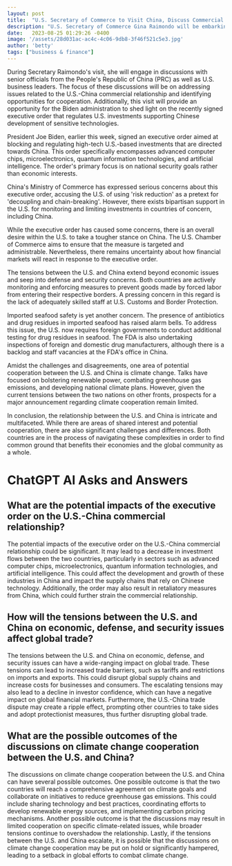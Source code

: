 ```yaml
---
layout: post
title:  "U.S. Secretary of Commerce to Visit China, Discuss Commercial Relationship and Cooperation"
description: "U.S. Secretary of Commerce Gina Raimondo will be embarking on a visit to China from Aug. 27 to 30. The purpose of her visit is to discuss the U.S.-China commercial relationship and explore potential areas for cooperation. This visit comes in the wake of recent trips made by other U.S. officials to China."
date:   2023-08-25 01:29:26 -0400
image: '/assets/28d031ac-ac4c-4c06-9db8-3f46f521c5e3.jpg'
author: 'betty'
tags: ["business & finance"]
---
```


During Secretary Raimondo's visit, she will engage in discussions with senior officials from the People's Republic of China (PRC) as well as U.S. business leaders. The focus of these discussions will be on addressing issues related to the U.S.-China commercial relationship and identifying opportunities for cooperation. Additionally, this visit will provide an opportunity for the Biden administration to shed light on the recently signed executive order that regulates U.S. investments supporting Chinese development of sensitive technologies.

President Joe Biden, earlier this week, signed an executive order aimed at blocking and regulating high-tech U.S.-based investments that are directed towards China. This order specifically encompasses advanced computer chips, microelectronics, quantum information technologies, and artificial intelligence. The order's primary focus is on national security goals rather than economic interests.

China's Ministry of Commerce has expressed serious concerns about this executive order, accusing the U.S. of using 'risk reduction' as a pretext for 'decoupling and chain-breaking'. However, there exists bipartisan support in the U.S. for monitoring and limiting investments in countries of concern, including China.

While the executive order has caused some concerns, there is an overall desire within the U.S. to take a tougher stance on China. The U.S. Chamber of Commerce aims to ensure that the measure is targeted and administrable. Nevertheless, there remains uncertainty about how financial markets will react in response to the executive order.

The tensions between the U.S. and China extend beyond economic issues and seep into defense and security concerns. Both countries are actively monitoring and enforcing measures to prevent goods made by forced labor from entering their respective borders. A pressing concern in this regard is the lack of adequately skilled staff at U.S. Customs and Border Protection.

Imported seafood safety is yet another concern. The presence of antibiotics and drug residues in imported seafood has raised alarm bells. To address this issue, the U.S. now requires foreign governments to conduct additional testing for drug residues in seafood. The FDA is also undertaking inspections of foreign and domestic drug manufacturers, although there is a backlog and staff vacancies at the FDA's office in China.

Amidst the challenges and disagreements, one area of potential cooperation between the U.S. and China is climate change. Talks have focused on bolstering renewable power, combating greenhouse gas emissions, and developing national climate plans. However, given the current tensions between the two nations on other fronts, prospects for a major announcement regarding climate cooperation remain limited.

In conclusion, the relationship between the U.S. and China is intricate and multifaceted. While there are areas of shared interest and potential cooperation, there are also significant challenges and differences. Both countries are in the process of navigating these complexities in order to find common ground that benefits their economies and the global community as a whole.


# ChatGPT AI Asks and Answers
## What are the potential impacts of the executive order on the U.S.-China commercial relationship?
The potential impacts of the executive order on the U.S.-China commercial relationship could be significant. It may lead to a decrease in investment flows between the two countries, particularly in sectors such as advanced computer chips, microelectronics, quantum information technologies, and artificial intelligence. This could affect the development and growth of these industries in China and impact the supply chains that rely on Chinese technology. Additionally, the order may also result in retaliatory measures from China, which could further strain the commercial relationship.

## How will the tensions between the U.S. and China on economic, defense, and security issues affect global trade?
The tensions between the U.S. and China on economic, defense, and security issues can have a wide-ranging impact on global trade. These tensions can lead to increased trade barriers, such as tariffs and restrictions on imports and exports. This could disrupt global supply chains and increase costs for businesses and consumers. The escalating tensions may also lead to a decline in investor confidence, which can have a negative impact on global financial markets. Furthermore, the U.S.-China trade dispute may create a ripple effect, prompting other countries to take sides and adopt protectionist measures, thus further disrupting global trade.

## What are the possible outcomes of the discussions on climate change cooperation between the U.S. and China?
The discussions on climate change cooperation between the U.S. and China can have several possible outcomes. One possible outcome is that the two countries will reach a comprehensive agreement on climate goals and collaborate on initiatives to reduce greenhouse gas emissions. This could include sharing technology and best practices, coordinating efforts to develop renewable energy sources, and implementing carbon pricing mechanisms. Another possible outcome is that the discussions may result in limited cooperation on specific climate-related issues, while broader tensions continue to overshadow the relationship. Lastly, if the tensions between the U.S. and China escalate, it is possible that the discussions on climate change cooperation may be put on hold or significantly hampered, leading to a setback in global efforts to combat climate change.

